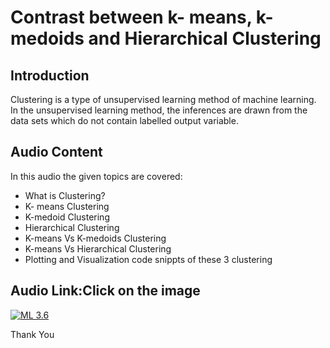 # **Contrast between k- means, k- medoids and Hierarchical Clustering**

## **Introduction**
Clustering is a type of unsupervised learning method of machine learning. In the unsupervised learning method, the inferences are drawn from the data sets which do not contain labelled output variable. 

## **Audio Content**

In this audio the given topics are covered:
* What is Clustering?
* K- means Clustering
* K-medoid Clustering
* Hierarchical Clustering
* K-means Vs K-medoids Clustering
* K-means Vs Hierarchical Clustering
* Plotting and Visualization code snippts of these 3 clustering

## **Audio Link:Click on the image**

[![ML 3.6](https://github.com/tavneetgill/winter-of-contributing/blob/Machine_Learning/Machine_Learning/Unsupervised_Machine_Learning/Assets/Clustering_types.png)](https://drive.google.com/drive/folders/14SxEy7aEPYVqQpGSpH_J3NsQ9HiEzmIK?usp=sharing)

Thank You